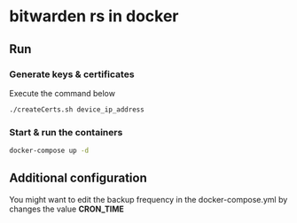 # bitwarden rs in docker

## Run

### Generate keys & certificates

Execute the command below
```bash
./createCerts.sh device_ip_address
```
### Start & run the containers
```bash
docker-compose up -d
```

## Additional configuration
You might want to edit the backup frequency in the docker-compose.yml by changes the value **CRON_TIME**